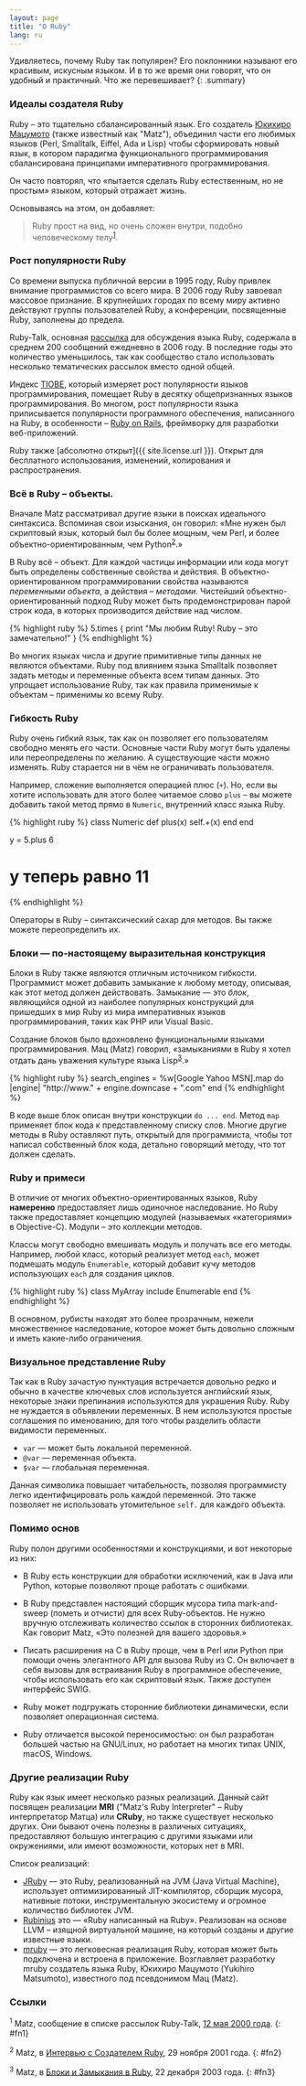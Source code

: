```yaml
---
layout: page
title: "О Ruby"
lang: ru
---
```


Удивляетесь, почему Ruby так популярен? Его поклонники называют его красивым,
искусным языком. И в то же время они говорят, что он удобный и практичный.
Что же перевешивает?
{: .summary}

### Идеалы создателя Ruby

Ruby – это тщательно сбалансированный язык. Его создатель [Юкихиро
Мацумото][matz] (также известный как "Matz"), объединил части его любимых
языков (Perl, Smalltalk, Eiffel, Ada и Lisp) чтобы сформировать новый
язык, в котором парадигма функционального программирования сбалансирована
принципами императивного программирования.

Он часто повторял, что «пытается сделать Ruby естественным, но не
простым» языком, который отражает жизнь.

Основываясь на этом, он добавляет:

> Ruby прост на вид, но очень сложен внутри, подобно
> человеческому телу<sup>[1](#fn1)</sup>.

### Рост популярности Ruby

Со времени выпуска публичной версии в 1995 году, Ruby привлек внимание
программистов со всего мира. В 2006 году Ruby завоевал массовое признание.
В крупнейших городах по всему миру активно действуют группы
пользователей Ruby, а конференции, посвященные Ruby, заполнены до
предела.

Ruby-Talk, основная [рассылка](/ru/community/mailing-lists/) для
обсуждения языка Ruby, содержала в среднем 200 сообщений ежедневно в 2006
году. В последние годы это количество уменьшилось, так как сообщество
стало использовать несколько тематических рассылок вместо одной общей.

Индекс [TIOBE][tiobe], который измеряет рост популярности языков
программирования, помещает Ruby в десятку общепризнанных языков
программирования. Во многом, рост популярности языка приписывается
популярности программного обеспечения, написанного на Ruby, в
особенности – [Ruby on Rails][ror], фреймворку для разработки веб-приложений.

Ruby также [абсолютно открыт]({{ site.license.url }}). Открыт для бесплатного использования,
изменений, копирования и распространения.

### Всё в Ruby – объекты.

Вначале Matz рассматривал другие языки в поисках идеального синтаксиса.
Вспоминая свои изыскания, он говорил: «Мне нужен был скриптовый язык,
который был бы более мощным, чем Perl, и более объектно-ориентированным,
чем Python<sup>[2](#fn2)</sup>.»

В Ruby всё – объект. Для каждой частицы информации или кода могут быть
определены собственные свойства и действия. В объектно-ориентированном
программировании свойства называются *переменными объекта*, а действия –
*методами*. Чистейший объектно-ориентированный подход Ruby может быть
продемонстрирован парой строк кода, в которых производится действие над
числом.

{% highlight ruby %}
5.times { print "Мы любим Ruby! Ruby – это замечательно!" }
{% endhighlight %}

Во многих языках числа и другие примитивные типы данных не являются
объектами. Ruby под влиянием языка Smalltalk позволяет задать методы и
переменные объекта всем типам данных. Это упрощает использование Ruby,
так как правила применимые к объектам – применимы ко всему Ruby.

### Гибкость Ruby

Ruby очень гибкий язык, так как он позволяет его пользователям свободно
менять его части. Основные части Ruby могут быть удалены или
переопределены по желанию. А существующие части можно изменять.
Ruby старается ни в чём не ограничивать пользователя.

Например, сложение выполняется операцией плюс (`+`). Но, если вы хотите
использовать для этого более читаемое слово `plus` – вы можете добавить
такой метод прямо в `Numeric`, внутренний класс языка Ruby.

{% highlight ruby %}
class Numeric
  def plus(x)
    self.+(x)
  end
end

y = 5.plus 6
# y теперь равно 11
{% endhighlight %}

Операторы в Ruby – синтаксический сахар для методов. Вы также можете
переопределить их.

### Блоки — по-настоящему выразительная конструкция

Блоки в Ruby также являются отличным источником гибкости. Программист
может добавить замыкание к любому методу, описывая, как этот метод
должен действовать. Замыкание — это *блок*, являющийся одной из
наиболее популярных конструкций для пришедших в мир Ruby из мира императивных
языков программирования, таких как PHP или Visual Basic.

Создание блоков было вдохновлено функциональными языками
программирования. Мац (Matz) говорил, «замыканиями в Ruby я хотел отдать дань
уважения культуре языка Lisp<sup>[3](#fn3)</sup>.»

{% highlight ruby %}
search_engines =
  %w[Google Yahoo MSN].map do |engine|
    "http://www." + engine.downcase + ".com"
  end
{% endhighlight %}

В коде выше блок описан внутри конструкции `do ... end`.
Метод `map` применяет блок кода к представленному списку слов. Многие
другие методы в Ruby оставляют путь, открытый для программиста, чтобы
тот написал собственный блок кода, детально говорящий методу, что тот
должен сделать.

### Ruby и примеси

В отличие от многих объектно-ориентированных языков, Ruby **намеренно** предоставляет
лишь одиночное наследование. Но Ruby также предоставляет концепцию модулей
(называемых «категориями» в Objective-C). Модули – это коллекции методов.

Классы могут свободно вмешивать модуль и получать все его методы.
Например, любой класс, который реализует метод `each`, может подмешать
модуль `Enumerable`, который добавит кучу методов использующих `each`
для создания циклов.

{% highlight ruby %}
class MyArray
  include Enumerable
end
{% endhighlight %}

В основном, рубисты находят это более прозрачным, нежели множественное
наследование, которое может быть довольно сложным и иметь какие-либо
ограничения.

### Визуальное представление Ruby

Так как в Ruby зачастую пунктуация встречается довольно редко и обычно
в качестве ключевых слов используется английский язык, некоторые знаки
препинания используются для украшения Ruby. Ruby не нуждается в
объявлении переменных. В нем используются простые соглашения по именованию,
для того чтобы разделить области видимости переменных.

* `var` — может быть локальной переменной.
* `@var` — переменная объекта.
* `$var` — глобальная переменная.

Данная символика повышает читабельность, позволяя программисту легко
идентифицировать роль каждой переменной. Это также позволяет не
использовать утомительное `self.` для каждого объекта.

### Помимо основ

Ruby полон другими особенностями и конструкциями, и вот некоторые из них:

* В Ruby есть конструкции для обработки исключений, как в Java или Python,
  которые позволяют проще работать с ошибками.

* В Ruby представлен настоящий сборщик мусора  типа mark-and-sweep
  (пометь и отчисти) для всех Ruby-объектов. Не нужно вручную отслеживать
  количество ссылок в сторонних библиотеках. Как говорит Matz,
  «Это полезней для вашего здоровья.»

* Писать расширения на C в Ruby проще, чем в Perl или Python при помощи
  очень элегантного API для вызова Ruby из C. Он включает в себя вызовы
  для встраивания Ruby в программное обеспечение, чтобы использовать его
  как скриптовый язык. Также доступен интерфейс SWIG.

* Ruby может подгружать сторонние библиотеки динамически, если позволяет
  операционная система.

* Ruby отличается высокой переносимостью: он был разработан большей
  частью на GNU/Linux, но работает на многих типах UNIX, macOS,
  Windows.

### Другие реализации Ruby

Ruby как язык имеет несколько разных реализаций. Данный сайт
посвящен реализации **MRI** ("Matz's Ruby Interpreter" – Ruby
интерпретатор Матца) или **CRuby**, но также существует несколько
других. Они бывают очень полезны в различных ситуациях, предоставляют
большую интеграцию с другими языками или окружениями, или имеют
возможности, которых нет в MRI.

Список реализаций:

* [JRuby][jruby] — это Ruby, реализованный на JVM (Java Virtual Machine),
  использует оптимизированный JIT-компилятор, сборщик мусора, нативные
  потоки, инструментальную экосистему и огромное количество библиотек JVM.
* [Rubinius][rubinius] это — «Ruby написанный на Ruby». Реализован на основе LLVM –
  изящной виртуальной машине, на который созданы и другие известные
  языки.
* [mruby][mruby] — это легковесная реализация Ruby, которая может быть
  подключена и встроена в приложение. Возглавляет разработку mruby создатель
  языка Ruby, Юкихиро Мацумото (Yukihiro Matsumoto), известного под псевдонимом Мац (Matz).

### Ссылки

<sup>1</sup> Matz, сообщение в списке рассылок Ruby-Talk, [12 мая
2000 года][blade].
{: #fn1}

<sup>2</sup> Matz, в [Интервью с Создателем Ruby][linuxdevcenter], 29 ноября 2001
года.
{: #fn2}

<sup>3</sup> Matz, в [Блоки и Замыкания в Ruby][artima], 22 декабря 2003
года.
{: #fn3}



[matz]: http://www.rubyist.net/~matz/
[blade]: https://blade.ruby-lang.org/ruby-talk/2773
[ror]: http://rubyonrails.org/
[linuxdevcenter]: http://www.linuxdevcenter.com/pub/a/linux/2001/11/29/ruby.html
[artima]: http://www.artima.com/intv/closures2.html
[tiobe]: http://www.tiobe.com/index.php/content/paperinfo/tpci/index.html
[jruby]: http://jruby.org
[rubinius]: https://github.com/rubinius/rubinius
[mruby]: http://www.mruby.org/
